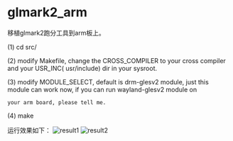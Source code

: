 # glmark2_arm
移植glmark2跑分工具到arm板上。

(1) cd src/

(2) modify Makefile, change the CROSS_COMPILER to your cross compiler and your USR_INC( usr/include) dir in your sysroot. 

(3) modify MODULE_SELECT, default is drm-glesv2 module, just this module can work now, if you can run wayland-glesv2 module on

    your arm board, please tell me.

(4) make

运行效果如下：
![result1](https://github.com/fanchenxinok/glmark2_arm/blob/master/doc/result1.jpg)
![result2](https://github.com/fanchenxinok/glmark2_arm/blob/master/doc/result2.jpg)
